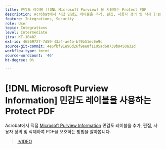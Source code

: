 ```yaml
---
title: 민감도 레이블 [!DNL Microsoft Purview] 을 사용하는 Protect PDF
description: Acrobat에서 직접 민감도 레이블을 추가, 편집, 사용자 정의 및 삭제 [!DNL Microsoft Purview] 하여 PDF을 보호하는 방법을 알아봅니다.
feature: Integrations, Security
role: User
topic: Integrations
level: Intermediate
jira: KT-10482
exl-id: 46569727-7d59-43a4-ae4b-bf9b51ec0e9c
source-git-commit: 4e6fbf91e96d26f9ee8f1105ad68738b9450a32d
workflow-type: tm+mt
source-wordcount: '46'
ht-degree: 0%

---
```


# [!DNL Microsoft Purview Information] 민감도 레이블을 사용하는 Protect PDF

Acrobat에서 직접 [Microsoft Purview Information](https://learn.microsoft.com/en-us/microsoft-365/compliance/information-protection?view=o365-worldwide) 민감도 레이블을 추가, 편집, 사용자 정의 및 삭제하여 PDF을 보호하는 방법을 알아봅니다.

>[!VIDEO](https://video.tv.adobe.com/v/3444305?quality=12&learn=on&hidetitle=true&captions=kor)
